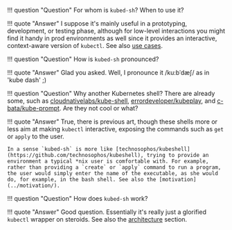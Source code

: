 !!! question "Question"
    For whom is `kubed-sh`? When to use it?

!!! quote "Answer"
    I suppose it's mainly useful in a prototyping, development, or testing phase, although for low-level interactions you might find it handy in prod environments as well since it provides an interactive, context-aware version of `kubectl`. See also [use cases](../usecases/).


!!! question "Question"
    How is `kubed-sh` pronounced?

!!! quote "Answer"
    Glad you asked. Well, I pronounce it /ku:bˈdæʃ/ as in 'kube dash' ;)

!!! question "Question"
    Why another Kubernetes shell? There are already some, such as [cloudnativelabs/kube-shell](https://github.com/cloudnativelabs/kube-shell),
    [errordeveloper/kubeplay](https://github.com/errordeveloper/kubeplay), and [c-bata/kube-prompt](https://github.com/c-bata/kube-prompt). Are they not cool or what?

!!! quote "Answer"
    True, there is previous art, though these shells more or less aim at making `kubectl` interactive, exposing the commands such as `get` or `apply` to the user.
    
    In a sense `kubed-sh` is more like [technosophos/kubeshell](https://github.com/technosophos/kubeshell), trying to provide an environment a typical *nix user is comfortable with. For example, rather than providing a `create` or `apply` command to run a program, the user would simply enter the name of the executable, as she would do, for example, in the bash shell. See also the [motivation](../motivation/).

!!! question "Question"
    How does `kubed-sh` work? 

!!! quote "Answer"
    Good question. Essentially it's really just a glorified `kubectl` wrapper on steroids. See also the [architecture](../design/#architecture) section.